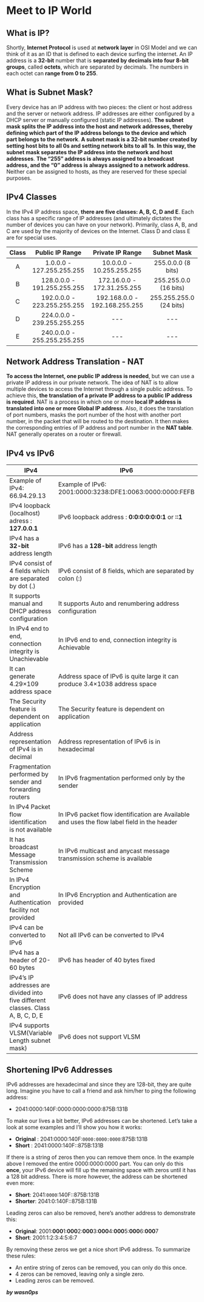 # Meet to IP World

## What is IP?

Shortly, **Internet Protocol** is used at **network layer** in OSI Model and we can think of it as an ID that is defined to each device surfing the internet. An IP address is a **32-bit** number that is **separated by decimals into four 8-bit groups**, called **octets**, which are separated by decimals. The numbers in each octet can **range from 0 to 255**.

## What is Subnet Mask?

Every device has an IP address with two pieces: the client or host address and the server or network address. IP addresses are either configured by a DHCP server or manually configured (static IP addresses). **The subnet mask splits the IP address into the host and network addresses, thereby defining which part of the IP address belongs to the device and which part belongs to the network**. **A subnet mask is a 32-bit number created by setting host bits to all 0s and setting network bits to all 1s**. **In this way, the subnet mask separates the IP address into the network and host addresses**. **The “255” address is always assigned to a broadcast address, and the “0” address is always assigned to a network address**. Neither can be assigned to hosts, as they are reserved for these special purposes.

## IPv4 Classes 

In the IPv4 IP address space, **there are five classes: A, B, C, D and E**. Each class has a specific range of IP addresses (and ultimately dictates the number of devices you can have on your network). Primarily, class A, B, and C are used by the majority of devices on the Internet. Class D and class E are for special uses.

|Class| Public IP Range | Private IP Range | Subnet Mask |
|:-:|:-:|:-:|:-:|
|A|1.0.0.0 - 127.255.255.255|10.0.0.0 - 10.255.255.255 | 255.0.0.0 (8 bits) |
|B|128.0.0.0 - 191.255.255.255|172.16.0.0 - 172.31.255.255|255.255.0.0 (16 bits)|
|C|192.0.0.0 - 223.255.255.255|192.168.0.0 - 192.168.255.255|255.255.255.0 (24 bits)|
|D|224.0.0.0 - 239.255.255.255|---|---|
|E|240.0.0.0 - 255.255.255.255|---|---|


## Network Address Translation - NAT

**To access the Internet, one public IP address is needed**, but we can use a private IP address in our private network. The idea of NAT is to allow multiple devices to access the Internet through a single public address. To achieve this, **the translation of a private IP address to a public IP address is required**. NAT is a process in which one or more **local IP address is translated into one or more Global IP address**. Also, it does the translation of port numbers, masks the port number of the host with another port number, in the packet that will be routed to the destination. It then makes the corresponding entries of IP address and port number in the **NAT table**. NAT generally operates on a router or firewall. 

## IPv4 vs IPv6

| IPv4                                                                              | IPv6                                                                                         |
| --------------------------------------------------------------------------------- | -------------------------------------------------------------------------------------------- |
| Example of IPv4:  66.94.29.13                                                     | Example of IPv6: 2001:0000:3238:DFE1:0063:0000:0000:FEFB                                     |
| IPv4 loopback (localhost) adress : **127.0.0.1**                                  | IPv6 loopback address : **0:0:0:0:0:0:1** or **::1**                                         |
| IPv4 has a **32-bit** address length                                              | IPv6 has a **128-bit** address length                                                        |
| IPv4 consist of 4 fields which are separated by dot (.)                           | IPv6 consist of 8 fields, which are separated by colon (:)                                   |
| It supports manual and DHCP address configuration                                 | It supports Auto and renumbering address configuration                                       |
| In IPv4 end to end, connection integrity is Unachievable                          | In IPv6 end to end, connection integrity is Achievable                                       |
| It can generate 4.29×109 address space                                            | Address space of IPv6 is quite large it can produce 3.4×1038 address space                   |
| The Security feature is dependent on application                                  | The Security feature is dependent on application                                             |
| Address representation of IPv4 is in decimal                                      | Address representation of IPv6 is in hexadecimal                                             |
| Fragmentation performed by sender and forwarding routers                          | In IPv6 fragmentation performed only by the sender                                           |
| In IPv4 Packet flow identification is not available                               | In IPv6 packet flow identification are Available and uses the flow label field in the header |
| It has broadcast Message Transmission Scheme                                      | In IPv6 multicast and anycast message transmission scheme is available                       |
| In IPv4 Encryption and Authentication facility not provided                       | In IPv6 Encryption and Authentication are provided                                           |
| IPv4 can be converted to IPv6                                                     | Not all IPv6 can be converted to IPv4                                                        |
| IPv4 has a header of 20-60 bytes                                                  | IPv6 has header of 40 bytes fixed                                                            |
| IPv4’s  IP addresses are divided into five different classes. Class A, B, C, D, E | IPv6 does not have any classes of IP address                                                 |
| IPv4 supports VLSM(Variable Length subnet mask)                                   | IPv6 does not support VLSM                                                                   |

## Shortening IPv6 Addresses

IPv6 addresses are hexadecimal and since they are 128-bit, they are quite long. Imagine you have to call a friend and ask him/her to ping the following address:
- 2041:0000:140F:0000:0000:0000:875B:131B

To make our lives a bit better, IPv6 addresses can be shortened.  Let’s take a look at some examples and I’ll show you how it works:

- **Original** : 2041:0000:140F:`0000:0000:0000`:875B:131B
- **Short** : 2041:0000:140F::875B:131B

If there is a string of zeros then you can remove them once. In the example above I removed the entire 0000:0000:0000 part. You can only do this **once**, your IPv6 device will fill up the remaining space with zeros until it has a 128 bit address. There is more however, the address can be shortened even more:

- **Short**: 2041:`0000`:140F::875B:131B
- **Shorter**: 2041:0:140F::875B:131B

Leading zeros can also be removed, here’s another address to demonstrate this:

- **Original**: 2001:**000**1:**000**2:**000**3:**000**4:**000**5:**000**6:**000**7
- **Short**: 2001:1:2:3:4:5:6:7

By removing these zeros we get a nice short IPv6 address. To summarize these rules:

- An entire string of zeros can be removed, you can only do this once.
- 4 zeros can be removed, leaving only a single zero.
- Leading zeros can be removed.



**_by wasn0ps_**
